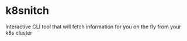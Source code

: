 # k8snitch
Interactive CLI tool that will fetch information for you on the fly from your k8s cluster
